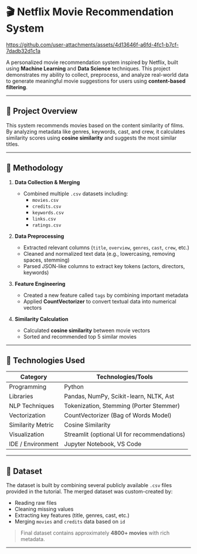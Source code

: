 # 🎬 Netflix Movie Recommendation System


https://github.com/user-attachments/assets/4d13646f-a6fd-4fc1-b7cf-7dadb32d1c1a



A personalized movie recommendation system inspired by Netflix, built using **Machine Learning** and **Data Science** techniques. This project demonstrates my ability to collect, preprocess, and analyze real-world data to generate meaningful movie suggestions for users using **content-based filtering**.

---

## 📌 Project Overview

This system recommends movies based on the content similarity of films. By analyzing metadata like genres, keywords, cast, and crew, it calculates similarity scores using **cosine similarity** and suggests the most similar titles.

---

## 🧠 Methodology

1. **Data Collection & Merging**
   - Combined multiple `.csv` datasets including:
     - `movies.csv`
     - `credits.csv`
     - `keywords.csv`
     - `links.csv`
     - `ratings.csv`

2. **Data Preprocessing**
   - Extracted relevant columns (`title`, `overview`, `genres`, `cast`, `crew`, etc.)
   - Cleaned and normalized text data (e.g., lowercasing, removing spaces, stemming)
   - Parsed JSON-like columns to extract key tokens (actors, directors, keywords)

3. **Feature Engineering**
   - Created a new feature called `tags` by combining important metadata
   - Applied **CountVectorizer** to convert textual data into numerical vectors

4. **Similarity Calculation**
   - Calculated **cosine similarity** between movie vectors
   - Sorted and recommended top 5 similar movies

---

## 🧪 Technologies Used

| Category            | Technologies/Tools                         |
|---------------------|--------------------------------------------|
| Programming         | Python                                     |
| Libraries           | Pandas, NumPy, Scikit-learn, NLTK, Ast     |
| NLP Techniques      | Tokenization, Stemming (Porter Stemmer)   |
| Vectorization       | CountVectorizer (Bag of Words Model)       |
| Similarity Metric   | Cosine Similarity                          |
| Visualization       | Streamlit (optional UI for recommendations)|
| IDE / Environment   | Jupyter Notebook, VS Code                  |

---

## 📁 Dataset

The dataset is built by combining several publicly available `.csv` files provided in the tutorial. The merged dataset was custom-created by:
- Reading raw files
- Cleaning missing values
- Extracting key features (title, genres, cast, etc.)
- Merging `movies` and `credits` data based on `id`

> Final dataset contains approximately **4800+ movies** with rich metadata.

---
